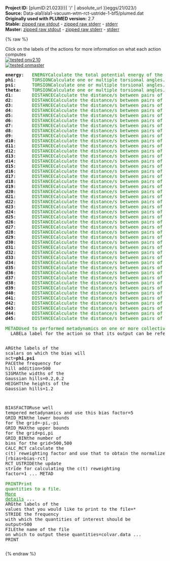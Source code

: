 **Project ID:** [plumID:21.023]({{ '/' | absolute_url }}eggs/21/023/)  
**Source:** Data-ala1/ala1-vacuum-wtm-rct-ustride-1-bf5/plumed.dat  
**Originally used with PLUMED version:** 2.7  
**Stable:** [zipped raw stdout](plumed.dat.plumed.stdout.txt.zip) - [zipped raw stderr](plumed.dat.plumed.stderr.txt.zip) - [stderr](plumed.dat.plumed.stderr)  
**Master:** [zipped raw stdout](plumed.dat.plumed_master.stdout.txt.zip) - [zipped raw stderr](plumed.dat.plumed_master.stderr.txt.zip) - [stderr](plumed.dat.plumed_master.stderr)  

{% raw %}
<div class="plumedpreheader">
<div class="headerInfo" id="value_details_data/Data-ala1/ala1-vacuum-wtm-rct-ustride-1-bf5/plumed.dat"> Click on the labels of the actions for more information on what each action computes </div>
<div class="containerBadge">
<div class="headerBadge"><a href="plumed.dat.plumed.stderr"><img src="https://img.shields.io/badge/v2.10-passing-green.svg" alt="tested onv2.10" /></a></div>
<div class="headerBadge"><a href="plumed.dat.plumed_master.stderr"><img src="https://img.shields.io/badge/master-passing-green.svg" alt="tested onmaster" /></a></div>
</div>
</div>
<pre class="plumedlisting">
<b name="data/Data-ala1/ala1-vacuum-wtm-rct-ustride-1-bf5/plumed.datenergy" onclick='showPath("data/Data-ala1/ala1-vacuum-wtm-rct-ustride-1-bf5/plumed.dat","data/Data-ala1/ala1-vacuum-wtm-rct-ustride-1-bf5/plumed.datenergy","data/Data-ala1/ala1-vacuum-wtm-rct-ustride-1-bf5/plumed.datenergy","brown")'>energy</b>:   <span class="plumedtooltip" style="color:green">ENERGY<span class="right">Calculate the total potential energy of the simulation box. <a href="https://www.plumed.org/doc-master/user-doc/html/ENERGY" style="color:green">More details</a><i></i></span></span>
<span style="display:none;" id="data/Data-ala1/ala1-vacuum-wtm-rct-ustride-1-bf5/plumed.datenergy">The ENERGY action with label <b>energy</b> calculates something</span><b name="data/Data-ala1/ala1-vacuum-wtm-rct-ustride-1-bf5/plumed.datphi" onclick='showPath("data/Data-ala1/ala1-vacuum-wtm-rct-ustride-1-bf5/plumed.dat","data/Data-ala1/ala1-vacuum-wtm-rct-ustride-1-bf5/plumed.datphi","data/Data-ala1/ala1-vacuum-wtm-rct-ustride-1-bf5/plumed.datphi","brown")'>phi</b>:      <span class="plumedtooltip" style="color:green">TORSION<span class="right">Calculate one or multiple torsional angles. <a href="https://www.plumed.org/doc-master/user-doc/html/TORSION" style="color:green">More details</a><i></i></span></span> <span class="plumedtooltip">ATOMS<span class="right">the four atoms involved in the torsional angle<i></i></span></span>=5,7,9,15    <span class="plumedtooltip">NOPBC<span class="right"> ignore the periodic boundary conditions when calculating distances<i></i></span></span>
<span style="display:none;" id="data/Data-ala1/ala1-vacuum-wtm-rct-ustride-1-bf5/plumed.datphi">The TORSION action with label <b>phi</b> calculates the following quantities:<table  align="center" frame="void" width="95%" cellpadding="5%"><tr><td width="5%"><b> Quantity </b>  </td><td><b> Description </b> </td></tr><tr><td width="5%">phi.value</td><td>the TORSION involving these atoms</td></tr></table></span><b name="data/Data-ala1/ala1-vacuum-wtm-rct-ustride-1-bf5/plumed.datpsi" onclick='showPath("data/Data-ala1/ala1-vacuum-wtm-rct-ustride-1-bf5/plumed.dat","data/Data-ala1/ala1-vacuum-wtm-rct-ustride-1-bf5/plumed.datpsi","data/Data-ala1/ala1-vacuum-wtm-rct-ustride-1-bf5/plumed.datpsi","brown")'>psi</b>:      <span class="plumedtooltip" style="color:green">TORSION<span class="right">Calculate one or multiple torsional angles. <a href="https://www.plumed.org/doc-master/user-doc/html/TORSION" style="color:green">More details</a><i></i></span></span> <span class="plumedtooltip">ATOMS<span class="right">the four atoms involved in the torsional angle<i></i></span></span>=7,9,15,17   <span class="plumedtooltip">NOPBC<span class="right"> ignore the periodic boundary conditions when calculating distances<i></i></span></span>
<span style="display:none;" id="data/Data-ala1/ala1-vacuum-wtm-rct-ustride-1-bf5/plumed.datpsi">The TORSION action with label <b>psi</b> calculates the following quantities:<table  align="center" frame="void" width="95%" cellpadding="5%"><tr><td width="5%"><b> Quantity </b>  </td><td><b> Description </b> </td></tr><tr><td width="5%">psi.value</td><td>the TORSION involving these atoms</td></tr></table></span><b name="data/Data-ala1/ala1-vacuum-wtm-rct-ustride-1-bf5/plumed.dattheta" onclick='showPath("data/Data-ala1/ala1-vacuum-wtm-rct-ustride-1-bf5/plumed.dat","data/Data-ala1/ala1-vacuum-wtm-rct-ustride-1-bf5/plumed.dattheta","data/Data-ala1/ala1-vacuum-wtm-rct-ustride-1-bf5/plumed.dattheta","brown")'>theta</b>:    <span class="plumedtooltip" style="color:green">TORSION<span class="right">Calculate one or multiple torsional angles. <a href="https://www.plumed.org/doc-master/user-doc/html/TORSION" style="color:green">More details</a><i></i></span></span> <span class="plumedtooltip">ATOMS<span class="right">the four atoms involved in the torsional angle<i></i></span></span>=6,5,7,9     <span class="plumedtooltip">NOPBC<span class="right"> ignore the periodic boundary conditions when calculating distances<i></i></span></span>
<span style="display:none;" id="data/Data-ala1/ala1-vacuum-wtm-rct-ustride-1-bf5/plumed.dattheta">The TORSION action with label <b>theta</b> calculates the following quantities:<table  align="center" frame="void" width="95%" cellpadding="5%"><tr><td width="5%"><b> Quantity </b>  </td><td><b> Description </b> </td></tr><tr><td width="5%">theta.value</td><td>the TORSION involving these atoms</td></tr></table></span><b name="data/Data-ala1/ala1-vacuum-wtm-rct-ustride-1-bf5/plumed.datd1" onclick='showPath("data/Data-ala1/ala1-vacuum-wtm-rct-ustride-1-bf5/plumed.dat","data/Data-ala1/ala1-vacuum-wtm-rct-ustride-1-bf5/plumed.datd1","data/Data-ala1/ala1-vacuum-wtm-rct-ustride-1-bf5/plumed.datd1","brown")'>d1</b>:       <span class="plumedtooltip" style="color:green">DISTANCE<span class="right">Calculate the distance/s between pairs of atoms. <a href="https://www.plumed.org/doc-master/user-doc/html/DISTANCE" style="color:green">More details</a><i></i></span></span> <span class="plumedtooltip">ATOMS<span class="right">the pair of atom that we are calculating the distance between<i></i></span></span>=2,5        <span class="plumedtooltip">NOPBC<span class="right"> ignore the periodic boundary conditions when calculating distances<i></i></span></span>
<span style="display:none;" id="data/Data-ala1/ala1-vacuum-wtm-rct-ustride-1-bf5/plumed.datd1">The DISTANCE action with label <b>d1</b> calculates the following quantities:<table  align="center" frame="void" width="95%" cellpadding="5%"><tr><td width="5%"><b> Quantity </b>  </td><td><b> Description </b> </td></tr><tr><td width="5%">d1.value</td><td>the DISTANCE between this pair of atoms</td></tr></table></span><b name="data/Data-ala1/ala1-vacuum-wtm-rct-ustride-1-bf5/plumed.datd2" onclick='showPath("data/Data-ala1/ala1-vacuum-wtm-rct-ustride-1-bf5/plumed.dat","data/Data-ala1/ala1-vacuum-wtm-rct-ustride-1-bf5/plumed.datd2","data/Data-ala1/ala1-vacuum-wtm-rct-ustride-1-bf5/plumed.datd2","brown")'>d2</b>:       <span class="plumedtooltip" style="color:green">DISTANCE<span class="right">Calculate the distance/s between pairs of atoms. <a href="https://www.plumed.org/doc-master/user-doc/html/DISTANCE" style="color:green">More details</a><i></i></span></span> <span class="plumedtooltip">ATOMS<span class="right">the pair of atom that we are calculating the distance between<i></i></span></span>=2,6        <span class="plumedtooltip">NOPBC<span class="right"> ignore the periodic boundary conditions when calculating distances<i></i></span></span>
<span style="display:none;" id="data/Data-ala1/ala1-vacuum-wtm-rct-ustride-1-bf5/plumed.datd2">The DISTANCE action with label <b>d2</b> calculates the following quantities:<table  align="center" frame="void" width="95%" cellpadding="5%"><tr><td width="5%"><b> Quantity </b>  </td><td><b> Description </b> </td></tr><tr><td width="5%">d2.value</td><td>the DISTANCE between this pair of atoms</td></tr></table></span><b name="data/Data-ala1/ala1-vacuum-wtm-rct-ustride-1-bf5/plumed.datd3" onclick='showPath("data/Data-ala1/ala1-vacuum-wtm-rct-ustride-1-bf5/plumed.dat","data/Data-ala1/ala1-vacuum-wtm-rct-ustride-1-bf5/plumed.datd3","data/Data-ala1/ala1-vacuum-wtm-rct-ustride-1-bf5/plumed.datd3","brown")'>d3</b>:       <span class="plumedtooltip" style="color:green">DISTANCE<span class="right">Calculate the distance/s between pairs of atoms. <a href="https://www.plumed.org/doc-master/user-doc/html/DISTANCE" style="color:green">More details</a><i></i></span></span> <span class="plumedtooltip">ATOMS<span class="right">the pair of atom that we are calculating the distance between<i></i></span></span>=2,7        <span class="plumedtooltip">NOPBC<span class="right"> ignore the periodic boundary conditions when calculating distances<i></i></span></span>
<span style="display:none;" id="data/Data-ala1/ala1-vacuum-wtm-rct-ustride-1-bf5/plumed.datd3">The DISTANCE action with label <b>d3</b> calculates the following quantities:<table  align="center" frame="void" width="95%" cellpadding="5%"><tr><td width="5%"><b> Quantity </b>  </td><td><b> Description </b> </td></tr><tr><td width="5%">d3.value</td><td>the DISTANCE between this pair of atoms</td></tr></table></span><b name="data/Data-ala1/ala1-vacuum-wtm-rct-ustride-1-bf5/plumed.datd4" onclick='showPath("data/Data-ala1/ala1-vacuum-wtm-rct-ustride-1-bf5/plumed.dat","data/Data-ala1/ala1-vacuum-wtm-rct-ustride-1-bf5/plumed.datd4","data/Data-ala1/ala1-vacuum-wtm-rct-ustride-1-bf5/plumed.datd4","brown")'>d4</b>:       <span class="plumedtooltip" style="color:green">DISTANCE<span class="right">Calculate the distance/s between pairs of atoms. <a href="https://www.plumed.org/doc-master/user-doc/html/DISTANCE" style="color:green">More details</a><i></i></span></span> <span class="plumedtooltip">ATOMS<span class="right">the pair of atom that we are calculating the distance between<i></i></span></span>=2,9        <span class="plumedtooltip">NOPBC<span class="right"> ignore the periodic boundary conditions when calculating distances<i></i></span></span>
<span style="display:none;" id="data/Data-ala1/ala1-vacuum-wtm-rct-ustride-1-bf5/plumed.datd4">The DISTANCE action with label <b>d4</b> calculates the following quantities:<table  align="center" frame="void" width="95%" cellpadding="5%"><tr><td width="5%"><b> Quantity </b>  </td><td><b> Description </b> </td></tr><tr><td width="5%">d4.value</td><td>the DISTANCE between this pair of atoms</td></tr></table></span><b name="data/Data-ala1/ala1-vacuum-wtm-rct-ustride-1-bf5/plumed.datd5" onclick='showPath("data/Data-ala1/ala1-vacuum-wtm-rct-ustride-1-bf5/plumed.dat","data/Data-ala1/ala1-vacuum-wtm-rct-ustride-1-bf5/plumed.datd5","data/Data-ala1/ala1-vacuum-wtm-rct-ustride-1-bf5/plumed.datd5","brown")'>d5</b>:       <span class="plumedtooltip" style="color:green">DISTANCE<span class="right">Calculate the distance/s between pairs of atoms. <a href="https://www.plumed.org/doc-master/user-doc/html/DISTANCE" style="color:green">More details</a><i></i></span></span> <span class="plumedtooltip">ATOMS<span class="right">the pair of atom that we are calculating the distance between<i></i></span></span>=2,11       <span class="plumedtooltip">NOPBC<span class="right"> ignore the periodic boundary conditions when calculating distances<i></i></span></span>
<span style="display:none;" id="data/Data-ala1/ala1-vacuum-wtm-rct-ustride-1-bf5/plumed.datd5">The DISTANCE action with label <b>d5</b> calculates the following quantities:<table  align="center" frame="void" width="95%" cellpadding="5%"><tr><td width="5%"><b> Quantity </b>  </td><td><b> Description </b> </td></tr><tr><td width="5%">d5.value</td><td>the DISTANCE between this pair of atoms</td></tr></table></span><b name="data/Data-ala1/ala1-vacuum-wtm-rct-ustride-1-bf5/plumed.datd6" onclick='showPath("data/Data-ala1/ala1-vacuum-wtm-rct-ustride-1-bf5/plumed.dat","data/Data-ala1/ala1-vacuum-wtm-rct-ustride-1-bf5/plumed.datd6","data/Data-ala1/ala1-vacuum-wtm-rct-ustride-1-bf5/plumed.datd6","brown")'>d6</b>:       <span class="plumedtooltip" style="color:green">DISTANCE<span class="right">Calculate the distance/s between pairs of atoms. <a href="https://www.plumed.org/doc-master/user-doc/html/DISTANCE" style="color:green">More details</a><i></i></span></span> <span class="plumedtooltip">ATOMS<span class="right">the pair of atom that we are calculating the distance between<i></i></span></span>=2,15       <span class="plumedtooltip">NOPBC<span class="right"> ignore the periodic boundary conditions when calculating distances<i></i></span></span>
<span style="display:none;" id="data/Data-ala1/ala1-vacuum-wtm-rct-ustride-1-bf5/plumed.datd6">The DISTANCE action with label <b>d6</b> calculates the following quantities:<table  align="center" frame="void" width="95%" cellpadding="5%"><tr><td width="5%"><b> Quantity </b>  </td><td><b> Description </b> </td></tr><tr><td width="5%">d6.value</td><td>the DISTANCE between this pair of atoms</td></tr></table></span><b name="data/Data-ala1/ala1-vacuum-wtm-rct-ustride-1-bf5/plumed.datd7" onclick='showPath("data/Data-ala1/ala1-vacuum-wtm-rct-ustride-1-bf5/plumed.dat","data/Data-ala1/ala1-vacuum-wtm-rct-ustride-1-bf5/plumed.datd7","data/Data-ala1/ala1-vacuum-wtm-rct-ustride-1-bf5/plumed.datd7","brown")'>d7</b>:       <span class="plumedtooltip" style="color:green">DISTANCE<span class="right">Calculate the distance/s between pairs of atoms. <a href="https://www.plumed.org/doc-master/user-doc/html/DISTANCE" style="color:green">More details</a><i></i></span></span> <span class="plumedtooltip">ATOMS<span class="right">the pair of atom that we are calculating the distance between<i></i></span></span>=2,16       <span class="plumedtooltip">NOPBC<span class="right"> ignore the periodic boundary conditions when calculating distances<i></i></span></span>
<span style="display:none;" id="data/Data-ala1/ala1-vacuum-wtm-rct-ustride-1-bf5/plumed.datd7">The DISTANCE action with label <b>d7</b> calculates the following quantities:<table  align="center" frame="void" width="95%" cellpadding="5%"><tr><td width="5%"><b> Quantity </b>  </td><td><b> Description </b> </td></tr><tr><td width="5%">d7.value</td><td>the DISTANCE between this pair of atoms</td></tr></table></span><b name="data/Data-ala1/ala1-vacuum-wtm-rct-ustride-1-bf5/plumed.datd8" onclick='showPath("data/Data-ala1/ala1-vacuum-wtm-rct-ustride-1-bf5/plumed.dat","data/Data-ala1/ala1-vacuum-wtm-rct-ustride-1-bf5/plumed.datd8","data/Data-ala1/ala1-vacuum-wtm-rct-ustride-1-bf5/plumed.datd8","brown")'>d8</b>:       <span class="plumedtooltip" style="color:green">DISTANCE<span class="right">Calculate the distance/s between pairs of atoms. <a href="https://www.plumed.org/doc-master/user-doc/html/DISTANCE" style="color:green">More details</a><i></i></span></span> <span class="plumedtooltip">ATOMS<span class="right">the pair of atom that we are calculating the distance between<i></i></span></span>=2,17       <span class="plumedtooltip">NOPBC<span class="right"> ignore the periodic boundary conditions when calculating distances<i></i></span></span>
<span style="display:none;" id="data/Data-ala1/ala1-vacuum-wtm-rct-ustride-1-bf5/plumed.datd8">The DISTANCE action with label <b>d8</b> calculates the following quantities:<table  align="center" frame="void" width="95%" cellpadding="5%"><tr><td width="5%"><b> Quantity </b>  </td><td><b> Description </b> </td></tr><tr><td width="5%">d8.value</td><td>the DISTANCE between this pair of atoms</td></tr></table></span><b name="data/Data-ala1/ala1-vacuum-wtm-rct-ustride-1-bf5/plumed.datd9" onclick='showPath("data/Data-ala1/ala1-vacuum-wtm-rct-ustride-1-bf5/plumed.dat","data/Data-ala1/ala1-vacuum-wtm-rct-ustride-1-bf5/plumed.datd9","data/Data-ala1/ala1-vacuum-wtm-rct-ustride-1-bf5/plumed.datd9","brown")'>d9</b>:       <span class="plumedtooltip" style="color:green">DISTANCE<span class="right">Calculate the distance/s between pairs of atoms. <a href="https://www.plumed.org/doc-master/user-doc/html/DISTANCE" style="color:green">More details</a><i></i></span></span> <span class="plumedtooltip">ATOMS<span class="right">the pair of atom that we are calculating the distance between<i></i></span></span>=2,19       <span class="plumedtooltip">NOPBC<span class="right"> ignore the periodic boundary conditions when calculating distances<i></i></span></span>
<span style="display:none;" id="data/Data-ala1/ala1-vacuum-wtm-rct-ustride-1-bf5/plumed.datd9">The DISTANCE action with label <b>d9</b> calculates the following quantities:<table  align="center" frame="void" width="95%" cellpadding="5%"><tr><td width="5%"><b> Quantity </b>  </td><td><b> Description </b> </td></tr><tr><td width="5%">d9.value</td><td>the DISTANCE between this pair of atoms</td></tr></table></span><b name="data/Data-ala1/ala1-vacuum-wtm-rct-ustride-1-bf5/plumed.datd10" onclick='showPath("data/Data-ala1/ala1-vacuum-wtm-rct-ustride-1-bf5/plumed.dat","data/Data-ala1/ala1-vacuum-wtm-rct-ustride-1-bf5/plumed.datd10","data/Data-ala1/ala1-vacuum-wtm-rct-ustride-1-bf5/plumed.datd10","brown")'>d10</b>:      <span class="plumedtooltip" style="color:green">DISTANCE<span class="right">Calculate the distance/s between pairs of atoms. <a href="https://www.plumed.org/doc-master/user-doc/html/DISTANCE" style="color:green">More details</a><i></i></span></span> <span class="plumedtooltip">ATOMS<span class="right">the pair of atom that we are calculating the distance between<i></i></span></span>=5,6        <span class="plumedtooltip">NOPBC<span class="right"> ignore the periodic boundary conditions when calculating distances<i></i></span></span>
<span style="display:none;" id="data/Data-ala1/ala1-vacuum-wtm-rct-ustride-1-bf5/plumed.datd10">The DISTANCE action with label <b>d10</b> calculates the following quantities:<table  align="center" frame="void" width="95%" cellpadding="5%"><tr><td width="5%"><b> Quantity </b>  </td><td><b> Description </b> </td></tr><tr><td width="5%">d10.value</td><td>the DISTANCE between this pair of atoms</td></tr></table></span><b name="data/Data-ala1/ala1-vacuum-wtm-rct-ustride-1-bf5/plumed.datd11" onclick='showPath("data/Data-ala1/ala1-vacuum-wtm-rct-ustride-1-bf5/plumed.dat","data/Data-ala1/ala1-vacuum-wtm-rct-ustride-1-bf5/plumed.datd11","data/Data-ala1/ala1-vacuum-wtm-rct-ustride-1-bf5/plumed.datd11","brown")'>d11</b>:      <span class="plumedtooltip" style="color:green">DISTANCE<span class="right">Calculate the distance/s between pairs of atoms. <a href="https://www.plumed.org/doc-master/user-doc/html/DISTANCE" style="color:green">More details</a><i></i></span></span> <span class="plumedtooltip">ATOMS<span class="right">the pair of atom that we are calculating the distance between<i></i></span></span>=5,7        <span class="plumedtooltip">NOPBC<span class="right"> ignore the periodic boundary conditions when calculating distances<i></i></span></span>
<span style="display:none;" id="data/Data-ala1/ala1-vacuum-wtm-rct-ustride-1-bf5/plumed.datd11">The DISTANCE action with label <b>d11</b> calculates the following quantities:<table  align="center" frame="void" width="95%" cellpadding="5%"><tr><td width="5%"><b> Quantity </b>  </td><td><b> Description </b> </td></tr><tr><td width="5%">d11.value</td><td>the DISTANCE between this pair of atoms</td></tr></table></span><b name="data/Data-ala1/ala1-vacuum-wtm-rct-ustride-1-bf5/plumed.datd12" onclick='showPath("data/Data-ala1/ala1-vacuum-wtm-rct-ustride-1-bf5/plumed.dat","data/Data-ala1/ala1-vacuum-wtm-rct-ustride-1-bf5/plumed.datd12","data/Data-ala1/ala1-vacuum-wtm-rct-ustride-1-bf5/plumed.datd12","brown")'>d12</b>:      <span class="plumedtooltip" style="color:green">DISTANCE<span class="right">Calculate the distance/s between pairs of atoms. <a href="https://www.plumed.org/doc-master/user-doc/html/DISTANCE" style="color:green">More details</a><i></i></span></span> <span class="plumedtooltip">ATOMS<span class="right">the pair of atom that we are calculating the distance between<i></i></span></span>=5,9        <span class="plumedtooltip">NOPBC<span class="right"> ignore the periodic boundary conditions when calculating distances<i></i></span></span>
<span style="display:none;" id="data/Data-ala1/ala1-vacuum-wtm-rct-ustride-1-bf5/plumed.datd12">The DISTANCE action with label <b>d12</b> calculates the following quantities:<table  align="center" frame="void" width="95%" cellpadding="5%"><tr><td width="5%"><b> Quantity </b>  </td><td><b> Description </b> </td></tr><tr><td width="5%">d12.value</td><td>the DISTANCE between this pair of atoms</td></tr></table></span><b name="data/Data-ala1/ala1-vacuum-wtm-rct-ustride-1-bf5/plumed.datd13" onclick='showPath("data/Data-ala1/ala1-vacuum-wtm-rct-ustride-1-bf5/plumed.dat","data/Data-ala1/ala1-vacuum-wtm-rct-ustride-1-bf5/plumed.datd13","data/Data-ala1/ala1-vacuum-wtm-rct-ustride-1-bf5/plumed.datd13","brown")'>d13</b>:      <span class="plumedtooltip" style="color:green">DISTANCE<span class="right">Calculate the distance/s between pairs of atoms. <a href="https://www.plumed.org/doc-master/user-doc/html/DISTANCE" style="color:green">More details</a><i></i></span></span> <span class="plumedtooltip">ATOMS<span class="right">the pair of atom that we are calculating the distance between<i></i></span></span>=5,11       <span class="plumedtooltip">NOPBC<span class="right"> ignore the periodic boundary conditions when calculating distances<i></i></span></span>
<span style="display:none;" id="data/Data-ala1/ala1-vacuum-wtm-rct-ustride-1-bf5/plumed.datd13">The DISTANCE action with label <b>d13</b> calculates the following quantities:<table  align="center" frame="void" width="95%" cellpadding="5%"><tr><td width="5%"><b> Quantity </b>  </td><td><b> Description </b> </td></tr><tr><td width="5%">d13.value</td><td>the DISTANCE between this pair of atoms</td></tr></table></span><b name="data/Data-ala1/ala1-vacuum-wtm-rct-ustride-1-bf5/plumed.datd14" onclick='showPath("data/Data-ala1/ala1-vacuum-wtm-rct-ustride-1-bf5/plumed.dat","data/Data-ala1/ala1-vacuum-wtm-rct-ustride-1-bf5/plumed.datd14","data/Data-ala1/ala1-vacuum-wtm-rct-ustride-1-bf5/plumed.datd14","brown")'>d14</b>:      <span class="plumedtooltip" style="color:green">DISTANCE<span class="right">Calculate the distance/s between pairs of atoms. <a href="https://www.plumed.org/doc-master/user-doc/html/DISTANCE" style="color:green">More details</a><i></i></span></span> <span class="plumedtooltip">ATOMS<span class="right">the pair of atom that we are calculating the distance between<i></i></span></span>=5,15       <span class="plumedtooltip">NOPBC<span class="right"> ignore the periodic boundary conditions when calculating distances<i></i></span></span>
<span style="display:none;" id="data/Data-ala1/ala1-vacuum-wtm-rct-ustride-1-bf5/plumed.datd14">The DISTANCE action with label <b>d14</b> calculates the following quantities:<table  align="center" frame="void" width="95%" cellpadding="5%"><tr><td width="5%"><b> Quantity </b>  </td><td><b> Description </b> </td></tr><tr><td width="5%">d14.value</td><td>the DISTANCE between this pair of atoms</td></tr></table></span><b name="data/Data-ala1/ala1-vacuum-wtm-rct-ustride-1-bf5/plumed.datd15" onclick='showPath("data/Data-ala1/ala1-vacuum-wtm-rct-ustride-1-bf5/plumed.dat","data/Data-ala1/ala1-vacuum-wtm-rct-ustride-1-bf5/plumed.datd15","data/Data-ala1/ala1-vacuum-wtm-rct-ustride-1-bf5/plumed.datd15","brown")'>d15</b>:      <span class="plumedtooltip" style="color:green">DISTANCE<span class="right">Calculate the distance/s between pairs of atoms. <a href="https://www.plumed.org/doc-master/user-doc/html/DISTANCE" style="color:green">More details</a><i></i></span></span> <span class="plumedtooltip">ATOMS<span class="right">the pair of atom that we are calculating the distance between<i></i></span></span>=5,16       <span class="plumedtooltip">NOPBC<span class="right"> ignore the periodic boundary conditions when calculating distances<i></i></span></span>
<span style="display:none;" id="data/Data-ala1/ala1-vacuum-wtm-rct-ustride-1-bf5/plumed.datd15">The DISTANCE action with label <b>d15</b> calculates the following quantities:<table  align="center" frame="void" width="95%" cellpadding="5%"><tr><td width="5%"><b> Quantity </b>  </td><td><b> Description </b> </td></tr><tr><td width="5%">d15.value</td><td>the DISTANCE between this pair of atoms</td></tr></table></span><b name="data/Data-ala1/ala1-vacuum-wtm-rct-ustride-1-bf5/plumed.datd16" onclick='showPath("data/Data-ala1/ala1-vacuum-wtm-rct-ustride-1-bf5/plumed.dat","data/Data-ala1/ala1-vacuum-wtm-rct-ustride-1-bf5/plumed.datd16","data/Data-ala1/ala1-vacuum-wtm-rct-ustride-1-bf5/plumed.datd16","brown")'>d16</b>:      <span class="plumedtooltip" style="color:green">DISTANCE<span class="right">Calculate the distance/s between pairs of atoms. <a href="https://www.plumed.org/doc-master/user-doc/html/DISTANCE" style="color:green">More details</a><i></i></span></span> <span class="plumedtooltip">ATOMS<span class="right">the pair of atom that we are calculating the distance between<i></i></span></span>=5,17       <span class="plumedtooltip">NOPBC<span class="right"> ignore the periodic boundary conditions when calculating distances<i></i></span></span>
<span style="display:none;" id="data/Data-ala1/ala1-vacuum-wtm-rct-ustride-1-bf5/plumed.datd16">The DISTANCE action with label <b>d16</b> calculates the following quantities:<table  align="center" frame="void" width="95%" cellpadding="5%"><tr><td width="5%"><b> Quantity </b>  </td><td><b> Description </b> </td></tr><tr><td width="5%">d16.value</td><td>the DISTANCE between this pair of atoms</td></tr></table></span><b name="data/Data-ala1/ala1-vacuum-wtm-rct-ustride-1-bf5/plumed.datd17" onclick='showPath("data/Data-ala1/ala1-vacuum-wtm-rct-ustride-1-bf5/plumed.dat","data/Data-ala1/ala1-vacuum-wtm-rct-ustride-1-bf5/plumed.datd17","data/Data-ala1/ala1-vacuum-wtm-rct-ustride-1-bf5/plumed.datd17","brown")'>d17</b>:      <span class="plumedtooltip" style="color:green">DISTANCE<span class="right">Calculate the distance/s between pairs of atoms. <a href="https://www.plumed.org/doc-master/user-doc/html/DISTANCE" style="color:green">More details</a><i></i></span></span> <span class="plumedtooltip">ATOMS<span class="right">the pair of atom that we are calculating the distance between<i></i></span></span>=5,19       <span class="plumedtooltip">NOPBC<span class="right"> ignore the periodic boundary conditions when calculating distances<i></i></span></span>
<span style="display:none;" id="data/Data-ala1/ala1-vacuum-wtm-rct-ustride-1-bf5/plumed.datd17">The DISTANCE action with label <b>d17</b> calculates the following quantities:<table  align="center" frame="void" width="95%" cellpadding="5%"><tr><td width="5%"><b> Quantity </b>  </td><td><b> Description </b> </td></tr><tr><td width="5%">d17.value</td><td>the DISTANCE between this pair of atoms</td></tr></table></span><b name="data/Data-ala1/ala1-vacuum-wtm-rct-ustride-1-bf5/plumed.datd18" onclick='showPath("data/Data-ala1/ala1-vacuum-wtm-rct-ustride-1-bf5/plumed.dat","data/Data-ala1/ala1-vacuum-wtm-rct-ustride-1-bf5/plumed.datd18","data/Data-ala1/ala1-vacuum-wtm-rct-ustride-1-bf5/plumed.datd18","brown")'>d18</b>:      <span class="plumedtooltip" style="color:green">DISTANCE<span class="right">Calculate the distance/s between pairs of atoms. <a href="https://www.plumed.org/doc-master/user-doc/html/DISTANCE" style="color:green">More details</a><i></i></span></span> <span class="plumedtooltip">ATOMS<span class="right">the pair of atom that we are calculating the distance between<i></i></span></span>=6,7        <span class="plumedtooltip">NOPBC<span class="right"> ignore the periodic boundary conditions when calculating distances<i></i></span></span>
<span style="display:none;" id="data/Data-ala1/ala1-vacuum-wtm-rct-ustride-1-bf5/plumed.datd18">The DISTANCE action with label <b>d18</b> calculates the following quantities:<table  align="center" frame="void" width="95%" cellpadding="5%"><tr><td width="5%"><b> Quantity </b>  </td><td><b> Description </b> </td></tr><tr><td width="5%">d18.value</td><td>the DISTANCE between this pair of atoms</td></tr></table></span><b name="data/Data-ala1/ala1-vacuum-wtm-rct-ustride-1-bf5/plumed.datd19" onclick='showPath("data/Data-ala1/ala1-vacuum-wtm-rct-ustride-1-bf5/plumed.dat","data/Data-ala1/ala1-vacuum-wtm-rct-ustride-1-bf5/plumed.datd19","data/Data-ala1/ala1-vacuum-wtm-rct-ustride-1-bf5/plumed.datd19","brown")'>d19</b>:      <span class="plumedtooltip" style="color:green">DISTANCE<span class="right">Calculate the distance/s between pairs of atoms. <a href="https://www.plumed.org/doc-master/user-doc/html/DISTANCE" style="color:green">More details</a><i></i></span></span> <span class="plumedtooltip">ATOMS<span class="right">the pair of atom that we are calculating the distance between<i></i></span></span>=6,9        <span class="plumedtooltip">NOPBC<span class="right"> ignore the periodic boundary conditions when calculating distances<i></i></span></span>
<span style="display:none;" id="data/Data-ala1/ala1-vacuum-wtm-rct-ustride-1-bf5/plumed.datd19">The DISTANCE action with label <b>d19</b> calculates the following quantities:<table  align="center" frame="void" width="95%" cellpadding="5%"><tr><td width="5%"><b> Quantity </b>  </td><td><b> Description </b> </td></tr><tr><td width="5%">d19.value</td><td>the DISTANCE between this pair of atoms</td></tr></table></span><b name="data/Data-ala1/ala1-vacuum-wtm-rct-ustride-1-bf5/plumed.datd20" onclick='showPath("data/Data-ala1/ala1-vacuum-wtm-rct-ustride-1-bf5/plumed.dat","data/Data-ala1/ala1-vacuum-wtm-rct-ustride-1-bf5/plumed.datd20","data/Data-ala1/ala1-vacuum-wtm-rct-ustride-1-bf5/plumed.datd20","brown")'>d20</b>:      <span class="plumedtooltip" style="color:green">DISTANCE<span class="right">Calculate the distance/s between pairs of atoms. <a href="https://www.plumed.org/doc-master/user-doc/html/DISTANCE" style="color:green">More details</a><i></i></span></span> <span class="plumedtooltip">ATOMS<span class="right">the pair of atom that we are calculating the distance between<i></i></span></span>=6,11       <span class="plumedtooltip">NOPBC<span class="right"> ignore the periodic boundary conditions when calculating distances<i></i></span></span>
<span style="display:none;" id="data/Data-ala1/ala1-vacuum-wtm-rct-ustride-1-bf5/plumed.datd20">The DISTANCE action with label <b>d20</b> calculates the following quantities:<table  align="center" frame="void" width="95%" cellpadding="5%"><tr><td width="5%"><b> Quantity </b>  </td><td><b> Description </b> </td></tr><tr><td width="5%">d20.value</td><td>the DISTANCE between this pair of atoms</td></tr></table></span><b name="data/Data-ala1/ala1-vacuum-wtm-rct-ustride-1-bf5/plumed.datd21" onclick='showPath("data/Data-ala1/ala1-vacuum-wtm-rct-ustride-1-bf5/plumed.dat","data/Data-ala1/ala1-vacuum-wtm-rct-ustride-1-bf5/plumed.datd21","data/Data-ala1/ala1-vacuum-wtm-rct-ustride-1-bf5/plumed.datd21","brown")'>d21</b>:      <span class="plumedtooltip" style="color:green">DISTANCE<span class="right">Calculate the distance/s between pairs of atoms. <a href="https://www.plumed.org/doc-master/user-doc/html/DISTANCE" style="color:green">More details</a><i></i></span></span> <span class="plumedtooltip">ATOMS<span class="right">the pair of atom that we are calculating the distance between<i></i></span></span>=6,15       <span class="plumedtooltip">NOPBC<span class="right"> ignore the periodic boundary conditions when calculating distances<i></i></span></span>
<span style="display:none;" id="data/Data-ala1/ala1-vacuum-wtm-rct-ustride-1-bf5/plumed.datd21">The DISTANCE action with label <b>d21</b> calculates the following quantities:<table  align="center" frame="void" width="95%" cellpadding="5%"><tr><td width="5%"><b> Quantity </b>  </td><td><b> Description </b> </td></tr><tr><td width="5%">d21.value</td><td>the DISTANCE between this pair of atoms</td></tr></table></span><b name="data/Data-ala1/ala1-vacuum-wtm-rct-ustride-1-bf5/plumed.datd22" onclick='showPath("data/Data-ala1/ala1-vacuum-wtm-rct-ustride-1-bf5/plumed.dat","data/Data-ala1/ala1-vacuum-wtm-rct-ustride-1-bf5/plumed.datd22","data/Data-ala1/ala1-vacuum-wtm-rct-ustride-1-bf5/plumed.datd22","brown")'>d22</b>:      <span class="plumedtooltip" style="color:green">DISTANCE<span class="right">Calculate the distance/s between pairs of atoms. <a href="https://www.plumed.org/doc-master/user-doc/html/DISTANCE" style="color:green">More details</a><i></i></span></span> <span class="plumedtooltip">ATOMS<span class="right">the pair of atom that we are calculating the distance between<i></i></span></span>=6,16       <span class="plumedtooltip">NOPBC<span class="right"> ignore the periodic boundary conditions when calculating distances<i></i></span></span>
<span style="display:none;" id="data/Data-ala1/ala1-vacuum-wtm-rct-ustride-1-bf5/plumed.datd22">The DISTANCE action with label <b>d22</b> calculates the following quantities:<table  align="center" frame="void" width="95%" cellpadding="5%"><tr><td width="5%"><b> Quantity </b>  </td><td><b> Description </b> </td></tr><tr><td width="5%">d22.value</td><td>the DISTANCE between this pair of atoms</td></tr></table></span><b name="data/Data-ala1/ala1-vacuum-wtm-rct-ustride-1-bf5/plumed.datd23" onclick='showPath("data/Data-ala1/ala1-vacuum-wtm-rct-ustride-1-bf5/plumed.dat","data/Data-ala1/ala1-vacuum-wtm-rct-ustride-1-bf5/plumed.datd23","data/Data-ala1/ala1-vacuum-wtm-rct-ustride-1-bf5/plumed.datd23","brown")'>d23</b>:      <span class="plumedtooltip" style="color:green">DISTANCE<span class="right">Calculate the distance/s between pairs of atoms. <a href="https://www.plumed.org/doc-master/user-doc/html/DISTANCE" style="color:green">More details</a><i></i></span></span> <span class="plumedtooltip">ATOMS<span class="right">the pair of atom that we are calculating the distance between<i></i></span></span>=6,17       <span class="plumedtooltip">NOPBC<span class="right"> ignore the periodic boundary conditions when calculating distances<i></i></span></span>
<span style="display:none;" id="data/Data-ala1/ala1-vacuum-wtm-rct-ustride-1-bf5/plumed.datd23">The DISTANCE action with label <b>d23</b> calculates the following quantities:<table  align="center" frame="void" width="95%" cellpadding="5%"><tr><td width="5%"><b> Quantity </b>  </td><td><b> Description </b> </td></tr><tr><td width="5%">d23.value</td><td>the DISTANCE between this pair of atoms</td></tr></table></span><b name="data/Data-ala1/ala1-vacuum-wtm-rct-ustride-1-bf5/plumed.datd24" onclick='showPath("data/Data-ala1/ala1-vacuum-wtm-rct-ustride-1-bf5/plumed.dat","data/Data-ala1/ala1-vacuum-wtm-rct-ustride-1-bf5/plumed.datd24","data/Data-ala1/ala1-vacuum-wtm-rct-ustride-1-bf5/plumed.datd24","brown")'>d24</b>:      <span class="plumedtooltip" style="color:green">DISTANCE<span class="right">Calculate the distance/s between pairs of atoms. <a href="https://www.plumed.org/doc-master/user-doc/html/DISTANCE" style="color:green">More details</a><i></i></span></span> <span class="plumedtooltip">ATOMS<span class="right">the pair of atom that we are calculating the distance between<i></i></span></span>=6,19       <span class="plumedtooltip">NOPBC<span class="right"> ignore the periodic boundary conditions when calculating distances<i></i></span></span>
<span style="display:none;" id="data/Data-ala1/ala1-vacuum-wtm-rct-ustride-1-bf5/plumed.datd24">The DISTANCE action with label <b>d24</b> calculates the following quantities:<table  align="center" frame="void" width="95%" cellpadding="5%"><tr><td width="5%"><b> Quantity </b>  </td><td><b> Description </b> </td></tr><tr><td width="5%">d24.value</td><td>the DISTANCE between this pair of atoms</td></tr></table></span><b name="data/Data-ala1/ala1-vacuum-wtm-rct-ustride-1-bf5/plumed.datd25" onclick='showPath("data/Data-ala1/ala1-vacuum-wtm-rct-ustride-1-bf5/plumed.dat","data/Data-ala1/ala1-vacuum-wtm-rct-ustride-1-bf5/plumed.datd25","data/Data-ala1/ala1-vacuum-wtm-rct-ustride-1-bf5/plumed.datd25","brown")'>d25</b>:      <span class="plumedtooltip" style="color:green">DISTANCE<span class="right">Calculate the distance/s between pairs of atoms. <a href="https://www.plumed.org/doc-master/user-doc/html/DISTANCE" style="color:green">More details</a><i></i></span></span> <span class="plumedtooltip">ATOMS<span class="right">the pair of atom that we are calculating the distance between<i></i></span></span>=7,9        <span class="plumedtooltip">NOPBC<span class="right"> ignore the periodic boundary conditions when calculating distances<i></i></span></span>
<span style="display:none;" id="data/Data-ala1/ala1-vacuum-wtm-rct-ustride-1-bf5/plumed.datd25">The DISTANCE action with label <b>d25</b> calculates the following quantities:<table  align="center" frame="void" width="95%" cellpadding="5%"><tr><td width="5%"><b> Quantity </b>  </td><td><b> Description </b> </td></tr><tr><td width="5%">d25.value</td><td>the DISTANCE between this pair of atoms</td></tr></table></span><b name="data/Data-ala1/ala1-vacuum-wtm-rct-ustride-1-bf5/plumed.datd26" onclick='showPath("data/Data-ala1/ala1-vacuum-wtm-rct-ustride-1-bf5/plumed.dat","data/Data-ala1/ala1-vacuum-wtm-rct-ustride-1-bf5/plumed.datd26","data/Data-ala1/ala1-vacuum-wtm-rct-ustride-1-bf5/plumed.datd26","brown")'>d26</b>:      <span class="plumedtooltip" style="color:green">DISTANCE<span class="right">Calculate the distance/s between pairs of atoms. <a href="https://www.plumed.org/doc-master/user-doc/html/DISTANCE" style="color:green">More details</a><i></i></span></span> <span class="plumedtooltip">ATOMS<span class="right">the pair of atom that we are calculating the distance between<i></i></span></span>=7,11       <span class="plumedtooltip">NOPBC<span class="right"> ignore the periodic boundary conditions when calculating distances<i></i></span></span>
<span style="display:none;" id="data/Data-ala1/ala1-vacuum-wtm-rct-ustride-1-bf5/plumed.datd26">The DISTANCE action with label <b>d26</b> calculates the following quantities:<table  align="center" frame="void" width="95%" cellpadding="5%"><tr><td width="5%"><b> Quantity </b>  </td><td><b> Description </b> </td></tr><tr><td width="5%">d26.value</td><td>the DISTANCE between this pair of atoms</td></tr></table></span><b name="data/Data-ala1/ala1-vacuum-wtm-rct-ustride-1-bf5/plumed.datd27" onclick='showPath("data/Data-ala1/ala1-vacuum-wtm-rct-ustride-1-bf5/plumed.dat","data/Data-ala1/ala1-vacuum-wtm-rct-ustride-1-bf5/plumed.datd27","data/Data-ala1/ala1-vacuum-wtm-rct-ustride-1-bf5/plumed.datd27","brown")'>d27</b>:      <span class="plumedtooltip" style="color:green">DISTANCE<span class="right">Calculate the distance/s between pairs of atoms. <a href="https://www.plumed.org/doc-master/user-doc/html/DISTANCE" style="color:green">More details</a><i></i></span></span> <span class="plumedtooltip">ATOMS<span class="right">the pair of atom that we are calculating the distance between<i></i></span></span>=7,15       <span class="plumedtooltip">NOPBC<span class="right"> ignore the periodic boundary conditions when calculating distances<i></i></span></span>
<span style="display:none;" id="data/Data-ala1/ala1-vacuum-wtm-rct-ustride-1-bf5/plumed.datd27">The DISTANCE action with label <b>d27</b> calculates the following quantities:<table  align="center" frame="void" width="95%" cellpadding="5%"><tr><td width="5%"><b> Quantity </b>  </td><td><b> Description </b> </td></tr><tr><td width="5%">d27.value</td><td>the DISTANCE between this pair of atoms</td></tr></table></span><b name="data/Data-ala1/ala1-vacuum-wtm-rct-ustride-1-bf5/plumed.datd28" onclick='showPath("data/Data-ala1/ala1-vacuum-wtm-rct-ustride-1-bf5/plumed.dat","data/Data-ala1/ala1-vacuum-wtm-rct-ustride-1-bf5/plumed.datd28","data/Data-ala1/ala1-vacuum-wtm-rct-ustride-1-bf5/plumed.datd28","brown")'>d28</b>:      <span class="plumedtooltip" style="color:green">DISTANCE<span class="right">Calculate the distance/s between pairs of atoms. <a href="https://www.plumed.org/doc-master/user-doc/html/DISTANCE" style="color:green">More details</a><i></i></span></span> <span class="plumedtooltip">ATOMS<span class="right">the pair of atom that we are calculating the distance between<i></i></span></span>=7,16       <span class="plumedtooltip">NOPBC<span class="right"> ignore the periodic boundary conditions when calculating distances<i></i></span></span>
<span style="display:none;" id="data/Data-ala1/ala1-vacuum-wtm-rct-ustride-1-bf5/plumed.datd28">The DISTANCE action with label <b>d28</b> calculates the following quantities:<table  align="center" frame="void" width="95%" cellpadding="5%"><tr><td width="5%"><b> Quantity </b>  </td><td><b> Description </b> </td></tr><tr><td width="5%">d28.value</td><td>the DISTANCE between this pair of atoms</td></tr></table></span><b name="data/Data-ala1/ala1-vacuum-wtm-rct-ustride-1-bf5/plumed.datd29" onclick='showPath("data/Data-ala1/ala1-vacuum-wtm-rct-ustride-1-bf5/plumed.dat","data/Data-ala1/ala1-vacuum-wtm-rct-ustride-1-bf5/plumed.datd29","data/Data-ala1/ala1-vacuum-wtm-rct-ustride-1-bf5/plumed.datd29","brown")'>d29</b>:      <span class="plumedtooltip" style="color:green">DISTANCE<span class="right">Calculate the distance/s between pairs of atoms. <a href="https://www.plumed.org/doc-master/user-doc/html/DISTANCE" style="color:green">More details</a><i></i></span></span> <span class="plumedtooltip">ATOMS<span class="right">the pair of atom that we are calculating the distance between<i></i></span></span>=7,17       <span class="plumedtooltip">NOPBC<span class="right"> ignore the periodic boundary conditions when calculating distances<i></i></span></span>
<span style="display:none;" id="data/Data-ala1/ala1-vacuum-wtm-rct-ustride-1-bf5/plumed.datd29">The DISTANCE action with label <b>d29</b> calculates the following quantities:<table  align="center" frame="void" width="95%" cellpadding="5%"><tr><td width="5%"><b> Quantity </b>  </td><td><b> Description </b> </td></tr><tr><td width="5%">d29.value</td><td>the DISTANCE between this pair of atoms</td></tr></table></span><b name="data/Data-ala1/ala1-vacuum-wtm-rct-ustride-1-bf5/plumed.datd30" onclick='showPath("data/Data-ala1/ala1-vacuum-wtm-rct-ustride-1-bf5/plumed.dat","data/Data-ala1/ala1-vacuum-wtm-rct-ustride-1-bf5/plumed.datd30","data/Data-ala1/ala1-vacuum-wtm-rct-ustride-1-bf5/plumed.datd30","brown")'>d30</b>:      <span class="plumedtooltip" style="color:green">DISTANCE<span class="right">Calculate the distance/s between pairs of atoms. <a href="https://www.plumed.org/doc-master/user-doc/html/DISTANCE" style="color:green">More details</a><i></i></span></span> <span class="plumedtooltip">ATOMS<span class="right">the pair of atom that we are calculating the distance between<i></i></span></span>=7,19       <span class="plumedtooltip">NOPBC<span class="right"> ignore the periodic boundary conditions when calculating distances<i></i></span></span>
<span style="display:none;" id="data/Data-ala1/ala1-vacuum-wtm-rct-ustride-1-bf5/plumed.datd30">The DISTANCE action with label <b>d30</b> calculates the following quantities:<table  align="center" frame="void" width="95%" cellpadding="5%"><tr><td width="5%"><b> Quantity </b>  </td><td><b> Description </b> </td></tr><tr><td width="5%">d30.value</td><td>the DISTANCE between this pair of atoms</td></tr></table></span><b name="data/Data-ala1/ala1-vacuum-wtm-rct-ustride-1-bf5/plumed.datd31" onclick='showPath("data/Data-ala1/ala1-vacuum-wtm-rct-ustride-1-bf5/plumed.dat","data/Data-ala1/ala1-vacuum-wtm-rct-ustride-1-bf5/plumed.datd31","data/Data-ala1/ala1-vacuum-wtm-rct-ustride-1-bf5/plumed.datd31","brown")'>d31</b>:      <span class="plumedtooltip" style="color:green">DISTANCE<span class="right">Calculate the distance/s between pairs of atoms. <a href="https://www.plumed.org/doc-master/user-doc/html/DISTANCE" style="color:green">More details</a><i></i></span></span> <span class="plumedtooltip">ATOMS<span class="right">the pair of atom that we are calculating the distance between<i></i></span></span>=9,11       <span class="plumedtooltip">NOPBC<span class="right"> ignore the periodic boundary conditions when calculating distances<i></i></span></span>
<span style="display:none;" id="data/Data-ala1/ala1-vacuum-wtm-rct-ustride-1-bf5/plumed.datd31">The DISTANCE action with label <b>d31</b> calculates the following quantities:<table  align="center" frame="void" width="95%" cellpadding="5%"><tr><td width="5%"><b> Quantity </b>  </td><td><b> Description </b> </td></tr><tr><td width="5%">d31.value</td><td>the DISTANCE between this pair of atoms</td></tr></table></span><b name="data/Data-ala1/ala1-vacuum-wtm-rct-ustride-1-bf5/plumed.datd32" onclick='showPath("data/Data-ala1/ala1-vacuum-wtm-rct-ustride-1-bf5/plumed.dat","data/Data-ala1/ala1-vacuum-wtm-rct-ustride-1-bf5/plumed.datd32","data/Data-ala1/ala1-vacuum-wtm-rct-ustride-1-bf5/plumed.datd32","brown")'>d32</b>:      <span class="plumedtooltip" style="color:green">DISTANCE<span class="right">Calculate the distance/s between pairs of atoms. <a href="https://www.plumed.org/doc-master/user-doc/html/DISTANCE" style="color:green">More details</a><i></i></span></span> <span class="plumedtooltip">ATOMS<span class="right">the pair of atom that we are calculating the distance between<i></i></span></span>=9,15       <span class="plumedtooltip">NOPBC<span class="right"> ignore the periodic boundary conditions when calculating distances<i></i></span></span>
<span style="display:none;" id="data/Data-ala1/ala1-vacuum-wtm-rct-ustride-1-bf5/plumed.datd32">The DISTANCE action with label <b>d32</b> calculates the following quantities:<table  align="center" frame="void" width="95%" cellpadding="5%"><tr><td width="5%"><b> Quantity </b>  </td><td><b> Description </b> </td></tr><tr><td width="5%">d32.value</td><td>the DISTANCE between this pair of atoms</td></tr></table></span><b name="data/Data-ala1/ala1-vacuum-wtm-rct-ustride-1-bf5/plumed.datd33" onclick='showPath("data/Data-ala1/ala1-vacuum-wtm-rct-ustride-1-bf5/plumed.dat","data/Data-ala1/ala1-vacuum-wtm-rct-ustride-1-bf5/plumed.datd33","data/Data-ala1/ala1-vacuum-wtm-rct-ustride-1-bf5/plumed.datd33","brown")'>d33</b>:      <span class="plumedtooltip" style="color:green">DISTANCE<span class="right">Calculate the distance/s between pairs of atoms. <a href="https://www.plumed.org/doc-master/user-doc/html/DISTANCE" style="color:green">More details</a><i></i></span></span> <span class="plumedtooltip">ATOMS<span class="right">the pair of atom that we are calculating the distance between<i></i></span></span>=9,16       <span class="plumedtooltip">NOPBC<span class="right"> ignore the periodic boundary conditions when calculating distances<i></i></span></span>
<span style="display:none;" id="data/Data-ala1/ala1-vacuum-wtm-rct-ustride-1-bf5/plumed.datd33">The DISTANCE action with label <b>d33</b> calculates the following quantities:<table  align="center" frame="void" width="95%" cellpadding="5%"><tr><td width="5%"><b> Quantity </b>  </td><td><b> Description </b> </td></tr><tr><td width="5%">d33.value</td><td>the DISTANCE between this pair of atoms</td></tr></table></span><b name="data/Data-ala1/ala1-vacuum-wtm-rct-ustride-1-bf5/plumed.datd34" onclick='showPath("data/Data-ala1/ala1-vacuum-wtm-rct-ustride-1-bf5/plumed.dat","data/Data-ala1/ala1-vacuum-wtm-rct-ustride-1-bf5/plumed.datd34","data/Data-ala1/ala1-vacuum-wtm-rct-ustride-1-bf5/plumed.datd34","brown")'>d34</b>:      <span class="plumedtooltip" style="color:green">DISTANCE<span class="right">Calculate the distance/s between pairs of atoms. <a href="https://www.plumed.org/doc-master/user-doc/html/DISTANCE" style="color:green">More details</a><i></i></span></span> <span class="plumedtooltip">ATOMS<span class="right">the pair of atom that we are calculating the distance between<i></i></span></span>=9,17       <span class="plumedtooltip">NOPBC<span class="right"> ignore the periodic boundary conditions when calculating distances<i></i></span></span>
<span style="display:none;" id="data/Data-ala1/ala1-vacuum-wtm-rct-ustride-1-bf5/plumed.datd34">The DISTANCE action with label <b>d34</b> calculates the following quantities:<table  align="center" frame="void" width="95%" cellpadding="5%"><tr><td width="5%"><b> Quantity </b>  </td><td><b> Description </b> </td></tr><tr><td width="5%">d34.value</td><td>the DISTANCE between this pair of atoms</td></tr></table></span><b name="data/Data-ala1/ala1-vacuum-wtm-rct-ustride-1-bf5/plumed.datd35" onclick='showPath("data/Data-ala1/ala1-vacuum-wtm-rct-ustride-1-bf5/plumed.dat","data/Data-ala1/ala1-vacuum-wtm-rct-ustride-1-bf5/plumed.datd35","data/Data-ala1/ala1-vacuum-wtm-rct-ustride-1-bf5/plumed.datd35","brown")'>d35</b>:      <span class="plumedtooltip" style="color:green">DISTANCE<span class="right">Calculate the distance/s between pairs of atoms. <a href="https://www.plumed.org/doc-master/user-doc/html/DISTANCE" style="color:green">More details</a><i></i></span></span> <span class="plumedtooltip">ATOMS<span class="right">the pair of atom that we are calculating the distance between<i></i></span></span>=9,19       <span class="plumedtooltip">NOPBC<span class="right"> ignore the periodic boundary conditions when calculating distances<i></i></span></span>
<span style="display:none;" id="data/Data-ala1/ala1-vacuum-wtm-rct-ustride-1-bf5/plumed.datd35">The DISTANCE action with label <b>d35</b> calculates the following quantities:<table  align="center" frame="void" width="95%" cellpadding="5%"><tr><td width="5%"><b> Quantity </b>  </td><td><b> Description </b> </td></tr><tr><td width="5%">d35.value</td><td>the DISTANCE between this pair of atoms</td></tr></table></span><b name="data/Data-ala1/ala1-vacuum-wtm-rct-ustride-1-bf5/plumed.datd36" onclick='showPath("data/Data-ala1/ala1-vacuum-wtm-rct-ustride-1-bf5/plumed.dat","data/Data-ala1/ala1-vacuum-wtm-rct-ustride-1-bf5/plumed.datd36","data/Data-ala1/ala1-vacuum-wtm-rct-ustride-1-bf5/plumed.datd36","brown")'>d36</b>:      <span class="plumedtooltip" style="color:green">DISTANCE<span class="right">Calculate the distance/s between pairs of atoms. <a href="https://www.plumed.org/doc-master/user-doc/html/DISTANCE" style="color:green">More details</a><i></i></span></span> <span class="plumedtooltip">ATOMS<span class="right">the pair of atom that we are calculating the distance between<i></i></span></span>=11,15      <span class="plumedtooltip">NOPBC<span class="right"> ignore the periodic boundary conditions when calculating distances<i></i></span></span>
<span style="display:none;" id="data/Data-ala1/ala1-vacuum-wtm-rct-ustride-1-bf5/plumed.datd36">The DISTANCE action with label <b>d36</b> calculates the following quantities:<table  align="center" frame="void" width="95%" cellpadding="5%"><tr><td width="5%"><b> Quantity </b>  </td><td><b> Description </b> </td></tr><tr><td width="5%">d36.value</td><td>the DISTANCE between this pair of atoms</td></tr></table></span><b name="data/Data-ala1/ala1-vacuum-wtm-rct-ustride-1-bf5/plumed.datd37" onclick='showPath("data/Data-ala1/ala1-vacuum-wtm-rct-ustride-1-bf5/plumed.dat","data/Data-ala1/ala1-vacuum-wtm-rct-ustride-1-bf5/plumed.datd37","data/Data-ala1/ala1-vacuum-wtm-rct-ustride-1-bf5/plumed.datd37","brown")'>d37</b>:      <span class="plumedtooltip" style="color:green">DISTANCE<span class="right">Calculate the distance/s between pairs of atoms. <a href="https://www.plumed.org/doc-master/user-doc/html/DISTANCE" style="color:green">More details</a><i></i></span></span> <span class="plumedtooltip">ATOMS<span class="right">the pair of atom that we are calculating the distance between<i></i></span></span>=11,16      <span class="plumedtooltip">NOPBC<span class="right"> ignore the periodic boundary conditions when calculating distances<i></i></span></span>
<span style="display:none;" id="data/Data-ala1/ala1-vacuum-wtm-rct-ustride-1-bf5/plumed.datd37">The DISTANCE action with label <b>d37</b> calculates the following quantities:<table  align="center" frame="void" width="95%" cellpadding="5%"><tr><td width="5%"><b> Quantity </b>  </td><td><b> Description </b> </td></tr><tr><td width="5%">d37.value</td><td>the DISTANCE between this pair of atoms</td></tr></table></span><b name="data/Data-ala1/ala1-vacuum-wtm-rct-ustride-1-bf5/plumed.datd38" onclick='showPath("data/Data-ala1/ala1-vacuum-wtm-rct-ustride-1-bf5/plumed.dat","data/Data-ala1/ala1-vacuum-wtm-rct-ustride-1-bf5/plumed.datd38","data/Data-ala1/ala1-vacuum-wtm-rct-ustride-1-bf5/plumed.datd38","brown")'>d38</b>:      <span class="plumedtooltip" style="color:green">DISTANCE<span class="right">Calculate the distance/s between pairs of atoms. <a href="https://www.plumed.org/doc-master/user-doc/html/DISTANCE" style="color:green">More details</a><i></i></span></span> <span class="plumedtooltip">ATOMS<span class="right">the pair of atom that we are calculating the distance between<i></i></span></span>=11,17      <span class="plumedtooltip">NOPBC<span class="right"> ignore the periodic boundary conditions when calculating distances<i></i></span></span>
<span style="display:none;" id="data/Data-ala1/ala1-vacuum-wtm-rct-ustride-1-bf5/plumed.datd38">The DISTANCE action with label <b>d38</b> calculates the following quantities:<table  align="center" frame="void" width="95%" cellpadding="5%"><tr><td width="5%"><b> Quantity </b>  </td><td><b> Description </b> </td></tr><tr><td width="5%">d38.value</td><td>the DISTANCE between this pair of atoms</td></tr></table></span><b name="data/Data-ala1/ala1-vacuum-wtm-rct-ustride-1-bf5/plumed.datd39" onclick='showPath("data/Data-ala1/ala1-vacuum-wtm-rct-ustride-1-bf5/plumed.dat","data/Data-ala1/ala1-vacuum-wtm-rct-ustride-1-bf5/plumed.datd39","data/Data-ala1/ala1-vacuum-wtm-rct-ustride-1-bf5/plumed.datd39","brown")'>d39</b>:      <span class="plumedtooltip" style="color:green">DISTANCE<span class="right">Calculate the distance/s between pairs of atoms. <a href="https://www.plumed.org/doc-master/user-doc/html/DISTANCE" style="color:green">More details</a><i></i></span></span> <span class="plumedtooltip">ATOMS<span class="right">the pair of atom that we are calculating the distance between<i></i></span></span>=11,19      <span class="plumedtooltip">NOPBC<span class="right"> ignore the periodic boundary conditions when calculating distances<i></i></span></span>
<span style="display:none;" id="data/Data-ala1/ala1-vacuum-wtm-rct-ustride-1-bf5/plumed.datd39">The DISTANCE action with label <b>d39</b> calculates the following quantities:<table  align="center" frame="void" width="95%" cellpadding="5%"><tr><td width="5%"><b> Quantity </b>  </td><td><b> Description </b> </td></tr><tr><td width="5%">d39.value</td><td>the DISTANCE between this pair of atoms</td></tr></table></span><b name="data/Data-ala1/ala1-vacuum-wtm-rct-ustride-1-bf5/plumed.datd40" onclick='showPath("data/Data-ala1/ala1-vacuum-wtm-rct-ustride-1-bf5/plumed.dat","data/Data-ala1/ala1-vacuum-wtm-rct-ustride-1-bf5/plumed.datd40","data/Data-ala1/ala1-vacuum-wtm-rct-ustride-1-bf5/plumed.datd40","brown")'>d40</b>:      <span class="plumedtooltip" style="color:green">DISTANCE<span class="right">Calculate the distance/s between pairs of atoms. <a href="https://www.plumed.org/doc-master/user-doc/html/DISTANCE" style="color:green">More details</a><i></i></span></span> <span class="plumedtooltip">ATOMS<span class="right">the pair of atom that we are calculating the distance between<i></i></span></span>=15,16      <span class="plumedtooltip">NOPBC<span class="right"> ignore the periodic boundary conditions when calculating distances<i></i></span></span>
<span style="display:none;" id="data/Data-ala1/ala1-vacuum-wtm-rct-ustride-1-bf5/plumed.datd40">The DISTANCE action with label <b>d40</b> calculates the following quantities:<table  align="center" frame="void" width="95%" cellpadding="5%"><tr><td width="5%"><b> Quantity </b>  </td><td><b> Description </b> </td></tr><tr><td width="5%">d40.value</td><td>the DISTANCE between this pair of atoms</td></tr></table></span><b name="data/Data-ala1/ala1-vacuum-wtm-rct-ustride-1-bf5/plumed.datd41" onclick='showPath("data/Data-ala1/ala1-vacuum-wtm-rct-ustride-1-bf5/plumed.dat","data/Data-ala1/ala1-vacuum-wtm-rct-ustride-1-bf5/plumed.datd41","data/Data-ala1/ala1-vacuum-wtm-rct-ustride-1-bf5/plumed.datd41","brown")'>d41</b>:      <span class="plumedtooltip" style="color:green">DISTANCE<span class="right">Calculate the distance/s between pairs of atoms. <a href="https://www.plumed.org/doc-master/user-doc/html/DISTANCE" style="color:green">More details</a><i></i></span></span> <span class="plumedtooltip">ATOMS<span class="right">the pair of atom that we are calculating the distance between<i></i></span></span>=15,17      <span class="plumedtooltip">NOPBC<span class="right"> ignore the periodic boundary conditions when calculating distances<i></i></span></span>
<span style="display:none;" id="data/Data-ala1/ala1-vacuum-wtm-rct-ustride-1-bf5/plumed.datd41">The DISTANCE action with label <b>d41</b> calculates the following quantities:<table  align="center" frame="void" width="95%" cellpadding="5%"><tr><td width="5%"><b> Quantity </b>  </td><td><b> Description </b> </td></tr><tr><td width="5%">d41.value</td><td>the DISTANCE between this pair of atoms</td></tr></table></span><b name="data/Data-ala1/ala1-vacuum-wtm-rct-ustride-1-bf5/plumed.datd42" onclick='showPath("data/Data-ala1/ala1-vacuum-wtm-rct-ustride-1-bf5/plumed.dat","data/Data-ala1/ala1-vacuum-wtm-rct-ustride-1-bf5/plumed.datd42","data/Data-ala1/ala1-vacuum-wtm-rct-ustride-1-bf5/plumed.datd42","brown")'>d42</b>:      <span class="plumedtooltip" style="color:green">DISTANCE<span class="right">Calculate the distance/s between pairs of atoms. <a href="https://www.plumed.org/doc-master/user-doc/html/DISTANCE" style="color:green">More details</a><i></i></span></span> <span class="plumedtooltip">ATOMS<span class="right">the pair of atom that we are calculating the distance between<i></i></span></span>=15,19      <span class="plumedtooltip">NOPBC<span class="right"> ignore the periodic boundary conditions when calculating distances<i></i></span></span>
<span style="display:none;" id="data/Data-ala1/ala1-vacuum-wtm-rct-ustride-1-bf5/plumed.datd42">The DISTANCE action with label <b>d42</b> calculates the following quantities:<table  align="center" frame="void" width="95%" cellpadding="5%"><tr><td width="5%"><b> Quantity </b>  </td><td><b> Description </b> </td></tr><tr><td width="5%">d42.value</td><td>the DISTANCE between this pair of atoms</td></tr></table></span><b name="data/Data-ala1/ala1-vacuum-wtm-rct-ustride-1-bf5/plumed.datd43" onclick='showPath("data/Data-ala1/ala1-vacuum-wtm-rct-ustride-1-bf5/plumed.dat","data/Data-ala1/ala1-vacuum-wtm-rct-ustride-1-bf5/plumed.datd43","data/Data-ala1/ala1-vacuum-wtm-rct-ustride-1-bf5/plumed.datd43","brown")'>d43</b>:      <span class="plumedtooltip" style="color:green">DISTANCE<span class="right">Calculate the distance/s between pairs of atoms. <a href="https://www.plumed.org/doc-master/user-doc/html/DISTANCE" style="color:green">More details</a><i></i></span></span> <span class="plumedtooltip">ATOMS<span class="right">the pair of atom that we are calculating the distance between<i></i></span></span>=16,17      <span class="plumedtooltip">NOPBC<span class="right"> ignore the periodic boundary conditions when calculating distances<i></i></span></span>
<span style="display:none;" id="data/Data-ala1/ala1-vacuum-wtm-rct-ustride-1-bf5/plumed.datd43">The DISTANCE action with label <b>d43</b> calculates the following quantities:<table  align="center" frame="void" width="95%" cellpadding="5%"><tr><td width="5%"><b> Quantity </b>  </td><td><b> Description </b> </td></tr><tr><td width="5%">d43.value</td><td>the DISTANCE between this pair of atoms</td></tr></table></span><b name="data/Data-ala1/ala1-vacuum-wtm-rct-ustride-1-bf5/plumed.datd44" onclick='showPath("data/Data-ala1/ala1-vacuum-wtm-rct-ustride-1-bf5/plumed.dat","data/Data-ala1/ala1-vacuum-wtm-rct-ustride-1-bf5/plumed.datd44","data/Data-ala1/ala1-vacuum-wtm-rct-ustride-1-bf5/plumed.datd44","brown")'>d44</b>:      <span class="plumedtooltip" style="color:green">DISTANCE<span class="right">Calculate the distance/s between pairs of atoms. <a href="https://www.plumed.org/doc-master/user-doc/html/DISTANCE" style="color:green">More details</a><i></i></span></span> <span class="plumedtooltip">ATOMS<span class="right">the pair of atom that we are calculating the distance between<i></i></span></span>=16,19      <span class="plumedtooltip">NOPBC<span class="right"> ignore the periodic boundary conditions when calculating distances<i></i></span></span>
<span style="display:none;" id="data/Data-ala1/ala1-vacuum-wtm-rct-ustride-1-bf5/plumed.datd44">The DISTANCE action with label <b>d44</b> calculates the following quantities:<table  align="center" frame="void" width="95%" cellpadding="5%"><tr><td width="5%"><b> Quantity </b>  </td><td><b> Description </b> </td></tr><tr><td width="5%">d44.value</td><td>the DISTANCE between this pair of atoms</td></tr></table></span><b name="data/Data-ala1/ala1-vacuum-wtm-rct-ustride-1-bf5/plumed.datd45" onclick='showPath("data/Data-ala1/ala1-vacuum-wtm-rct-ustride-1-bf5/plumed.dat","data/Data-ala1/ala1-vacuum-wtm-rct-ustride-1-bf5/plumed.datd45","data/Data-ala1/ala1-vacuum-wtm-rct-ustride-1-bf5/plumed.datd45","brown")'>d45</b>:      <span class="plumedtooltip" style="color:green">DISTANCE<span class="right">Calculate the distance/s between pairs of atoms. <a href="https://www.plumed.org/doc-master/user-doc/html/DISTANCE" style="color:green">More details</a><i></i></span></span> <span class="plumedtooltip">ATOMS<span class="right">the pair of atom that we are calculating the distance between<i></i></span></span>=17,19      <span class="plumedtooltip">NOPBC<span class="right"> ignore the periodic boundary conditions when calculating distances<i></i></span></span>
<br/><span style="display:none;" id="data/Data-ala1/ala1-vacuum-wtm-rct-ustride-1-bf5/plumed.datd45">The DISTANCE action with label <b>d45</b> calculates the following quantities:<table  align="center" frame="void" width="95%" cellpadding="5%"><tr><td width="5%"><b> Quantity </b>  </td><td><b> Description </b> </td></tr><tr><td width="5%">d45.value</td><td>the DISTANCE between this pair of atoms</td></tr></table></span><span class="plumedtooltip" style="color:green">METAD<span class="right">Used to performed metadynamics on one or more collective variables. <a href="https://www.plumed.org/doc-master/user-doc/html/METAD" style="color:green">More details</a><i></i></span></span> ...
  <span class="plumedtooltip">LABEL<span class="right">a label for the action so that its output can be referenced in the input to other actions<i></i></span></span>=<b name="data/Data-ala1/ala1-vacuum-wtm-rct-ustride-1-bf5/plumed.datmtd" onclick='showPath("data/Data-ala1/ala1-vacuum-wtm-rct-ustride-1-bf5/plumed.dat","data/Data-ala1/ala1-vacuum-wtm-rct-ustride-1-bf5/plumed.datmtd","data/Data-ala1/ala1-vacuum-wtm-rct-ustride-1-bf5/plumed.datmtd","brown")'>mtd</b>

  <span class="plumedtooltip">ARG<span class="right">the labels of the scalars on which the bias will act<i></i></span></span>=<b name="data/Data-ala1/ala1-vacuum-wtm-rct-ustride-1-bf5/plumed.datphi">phi</b>,<b name="data/Data-ala1/ala1-vacuum-wtm-rct-ustride-1-bf5/plumed.datpsi">psi</b>
  <span class="plumedtooltip">PACE<span class="right">the frequency for hill addition<i></i></span></span>=500
  <span class="plumedtooltip">SIGMA<span class="right">the widths of the Gaussian hills<i></i></span></span>=0.2,0.2
  <span class="plumedtooltip">HEIGHT<span class="right">the heights of the Gaussian hills<i></i></span></span>=1.2

  <span class="plumedtooltip">BIASFACTOR<span class="right">use well tempered metadynamics and use this bias factor<i></i></span></span>=5
  <span class="plumedtooltip">GRID_MIN<span class="right">the lower bounds for the grid<i></i></span></span>=-pi,-pi
  <span class="plumedtooltip">GRID_MAX<span class="right">the upper bounds for the grid<i></i></span></span>=pi,pi
  <span class="plumedtooltip">GRID_BIN<span class="right">the number of bins for the grid<i></i></span></span>=500,500
  <span class="plumedtooltip">CALC_RCT<span class="right"> calculate the c(t) reweighting factor and use that to obtain the normalized bias [rbias=bias-rct]<i></i></span></span>
  <span class="plumedtooltip">RCT_USTRIDE<span class="right">the update stride for calculating the c(t) reweighting factor<i></i></span></span>=1
... METAD
<br/><span style="display:none;" id="data/Data-ala1/ala1-vacuum-wtm-rct-ustride-1-bf5/plumed.datmtd">The METAD action with label <b>mtd</b> calculates the following quantities:<table  align="center" frame="void" width="95%" cellpadding="5%"><tr><td width="5%"><b> Quantity </b>  </td><td><b> Description </b> </td></tr><tr><td width="5%">mtd.bias</td><td>the instantaneous value of the bias potential</td></tr><tr><td width="5%">mtd.rbias</td><td>the instantaneous value of the bias normalized using the c(t) reweighting factor [rbias=bias-rct]</td></tr><tr><td width="5%">mtd.rct</td><td>the reweighting factor c(t)</td></tr></table></span><span class="plumedtooltip" style="color:green">PRINT<span class="right">Print quantities to a file. <a href="https://www.plumed.org/doc-master/user-doc/html/PRINT" style="color:green">More details</a><i></i></span></span> ...
 <span class="plumedtooltip">ARG<span class="right">the labels of the values that you would like to print to the file<i></i></span></span>=*
 <span class="plumedtooltip">STRIDE<span class="right"> the frequency with which the quantities of interest should be output<i></i></span></span>=500
 <span class="plumedtooltip">FILE<span class="right">the name of the file on which to output these quantities<i></i></span></span>=colvar.data
... PRINT
</pre>
{% endraw %}
